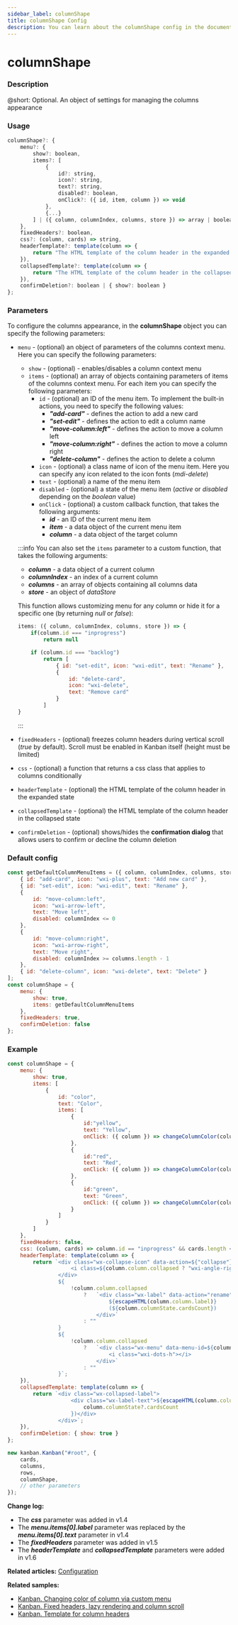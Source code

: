 ```yaml
---
sidebar_label: columnShape
title: columnShape Config
description: You can learn about the columnShape config in the documentation of the DHTMLX JavaScript Kanban library. Browse developer guides and API reference, try out code examples and live demos, and download a free 30-day evaluation version of DHTMLX Kanban.
---
```


# columnShape

### Description

@short: Optional. An object of settings for managing the columns appearance

### Usage

~~~jsx {}
columnShape?: {
    menu?: {
        show?: boolean,
        items?: [
            {
                id?: string,
                icon?: string,
                text?: string,
                disabled?: boolean,
                onClick?: ({ id, item, column }) => void
            }, 
            {...}
        ] | ({ column, columnIndex, columns, store }) => array | boolean
    },
    fixedHeaders?: boolean,
    css?: (column, cards) => string,
    headerTemplate?: template(column => {
        return "The HTML template of the column header in the expanded state";
    }),
    collapsedTemplate?: template(column => {
        return "The HTML template of the column header in the collapsed state";
    }),
    confirmDeletion?: boolean | { show?: boolean }
};
~~~

### Parameters

To configure the columns appearance, in the **columnShape** object you can specify the following parameters:

- `menu` - (optional) an object of parameters of the columns context menu. Here you can specify the following parameters:
    - `show` - (optional) - enables/disables a column context menu
    - `items` - (optional) an array of objects containing parameters of items of the columns context menu. For each item you can specify the following parameters:
        - `id` - (optional) an ID of the menu item. To implement the built-in actions, you need to specify the following values:
            - ***"add-card"*** - defines the action to add a new card
            - ***"set-edit"*** - defines the action to edit a column name
            - ***"move-column:left"*** - defines the action to move a column left
            - ***"move-column:right"*** - defines the action to move a column right
            - ***"delete-column"*** - defines the action to delete a column
        - `icon` - (optional) a class name of icon of the menu item. Here you can specify any icon related to the icon fonts (*mdi-delete*)
        - `text` - (optional) a name of the menu item
        - `disabled` - (optional) a state of the menu item (*active* or *disabled* depending on the *boolean* value)
        - `onClick` - (optional) a custom callback function, that takes the following arguments:
            - ***id*** - an ID of the current menu item
            - ***item*** - a data object of the current menu item
            - ***column*** - a data object of the target column

    :::info
    You can also set the `items` parameter to a custom function, that takes the following arguments:
    - ***column*** - a data object of a current column
    - ***columnIndex*** - an index of a current column
    - ***columns*** - an array of objects containing all columns data
    - ***store*** - an object of *dataStore*

    This function allows customizing menu for any column or hide it for a specific one (by returning *null* or *false*):

    ~~~jsx {}
    items: ({ column, columnIndex, columns, store }) => {
        if(column.id === "inprogress")
            return null

        if (column.id === "backlog") 
            return [
                { id: "set-edit", icon: "wxi-edit", text: "Rename" },
                {
                    id: "delete-card",
                    icon: "wxi-delete",
                    text: "Remove card"
                }
            ]
    }
    ~~~
    :::

- `fixedHeaders` - (optional) freezes column headers during vertical scroll (*true* by default). Scroll must be enabled in Kanban itself (height must be limited)
- `css` - (optional) a function that returns a css class that applies to columns conditionally
- `headerTemplate` - (optional) the HTML template of the column header in the expanded state
- `collapsedTemplate` - (optional) the HTML template of the column header in the collapsed state
- `confirmDeletion` - (optional) shows/hides the **confirmation dialog** that allows users to confirm or decline the column deletion

### Default config

~~~jsx {}
const getDefaultColumnMenuItems = ({ column, columnIndex, columns, store }) => [
    { id: "add-card", icon: "wxi-plus", text: "Add new card" },
    { id: "set-edit", icon: "wxi-edit", text: "Rename" },
    {
        id: "move-column:left",
        icon: "wxi-arrow-left",
        text: "Move left",
        disabled: columnIndex <= 0
    },
    {
        id: "move-column:right",
        icon: "wxi-arrow-right",
        text: "Move right",
        disabled: columnIndex >= columns.length - 1
    },
    { id: "delete-column", icon: "wxi-delete", text: "Delete" }
];
const columnShape = {
    menu: {
        show: true,
        items: getDefaultColumnMenuItems
    },
    fixedHeaders: true,
    confirmDeletion: false
};
~~~

### Example

~~~jsx {1-58,64}
const columnShape = {
    menu: {
        show: true,
        items: [
            {
                id: "color",
                text: "Color",
                items: [
                    { 
                        id:"yellow", 
                        text: "Yellow",
                        onClick: ({ column }) => changeColumnColor(column, "yellow")
                    },
                    { 
                        id:"red", 
                        text: "Red",
                        onClick: ({ column }) => changeColumnColor(column, "red")
                    },
                    { 
                        id:"green", 
                        text: "Green",
                        onClick: ({ column }) => changeColumnColor(column, "green")
                    }
                ]
            }
        ]
    },
    fixedHeaders: false,
    css: (column, cards) => column.id == "inprogress" && cards.length < 5 ? "green" : "red",
    headerTemplate: template(column => {
        return `<div class="wx-collapse-icon" data-action=${"collapse"}>
                    <i class=${column.column.collapsed ? "wxi-angle-right" : "wxi-angle-left"}></i>
                </div>
                ${
                    !column.column.collapsed
                        ?   `<div class="wx-label" data-action="rename">
                                ${escapeHTML(column.column.label)}
                                (${column.columnState.cardsCount})
                            </div>`
                        : ""
                }
                ${
                    !column.column.collapsed
                        ?   `<div class="wx-menu" data-menu-id=${column.id}>
                                <i class="wxi-dots-h"></i>
                            </div>`
                        : ""
                }`;
    }),
    collapsedTemplate: template(column => {
        return `<div class="wx-collapsed-label">
                    <div class="wx-label-text">${escapeHTML(column.column.label)} (${
                        column.columnState?.cardsCount
                    })</div>
                </div>`;
    }),
    confirmDeletion: { show: true }
};

new kanban.Kanban("#root", {
    cards,
    columns,
    rows,
    columnShape, 
    // other parameters
});
~~~

**Change log:**
- The ***css*** parameter was added in v1.4
- The ***menu.items[0].label*** parameter was replaced by the ***menu.items[0].text*** parameter in v1.4
- The ***fixedHeaders*** parameter was added in v1.5
- The ***headerTemplate*** and ***collapsedTemplate*** parameters were added in v1.6

**Related articles:** [Configuration](../../../guides/configuration)

**Related samples:**
- [Kanban. Changing color of column via custom menu](https://snippet.dhtmlx.com/fnlvd2g5?tag=kanban)
- [Kanban. Fixed headers, lazy rendering and column scroll](https://snippet.dhtmlx.com/xez9ghqq?tag=kanban)
- [Kanban. Template for column headers](https://snippet.dhtmlx.com/gq2saz9c?tag=kanban)
